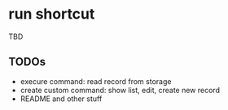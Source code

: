 # run shortcut

TBD

## TODOs

- execure command: read record from storage
- create custom command: show list, edit, create new record
- README and other stuff
